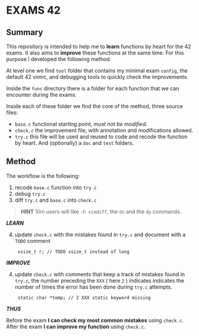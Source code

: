 
#           EXAMS 42

## Summary

This repository is intended to help me to **learn** functions by heart for the
42 exams.  It also aims to **improve** these functions at the same time.  For
this purpose I developed the following method.

At level one we find `tool` folder that contains my minimal exam `config`, the
default 42 vimrc, and debugging tools to quickly check the improvements.

Inside the `func` directory there is a folder for each function that we can
encounter during the exams.

Inside each of these folder we find the core of the method, three source files:
- `base.c` functional starting point, *must not be modified*.
- `check.c` the improvement file, with annotation and modifications allowed.
- `try.c` this file will be used and reused to code and recode the function by
  heart.
And (optionally) a `doc` and `test` folders.

## Method

The workflow is the following:
1. recode `base.c` function into `try.c`
2. debug `try.c`
3. diff `try.c` and `base.c` into `check.c`

> **HINT** Vim users will like `:h vimdiff`, the `do` and the `dp` commands.

***LEARN***

4. update `check.c` with the mistakes found in `try.c` and document with a
  `TODO` comment

        ssize_t r; // TODO ssize_t instead of long

***IMPROVE***

4. update `check.c` with comments that keep a track of mistakes found in
   `try.c`, the number preceding the `XXX` ( here `2` ) indicates indicates the
   number of times the error has been done during `try.c` attempts.

        static char *temp; // 2 XXX static keyword missing

***THUS***

Before the exam **I can check my most common mistakes** using `check.c`.
After the exam **I can improve my function** using `check.c`.
